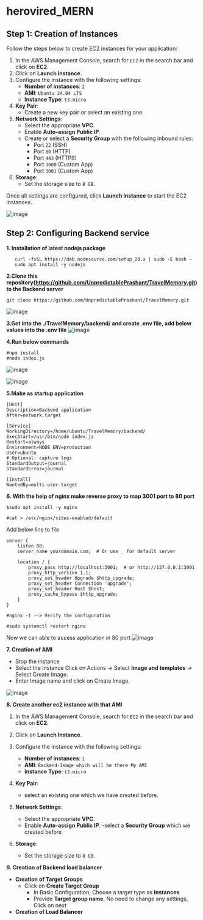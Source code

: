 # herovired_MERN

## **Step 1: Creation of Instances**


Follow the steps below to create EC2 instances for your application:

1. In the AWS Management Console, search for `EC2` in the search bar and click on **EC2**.
2. Click on **Launch Instance**.
3. Configure the instance with the following settings:
   - **Number of instances**: `2`
   - **AMI**: `Ubuntu 24.04 LTS`
   - **Instance Type**: `t3.micro`
4. **Key Pair**:
   - Create a new key pair or select an existing one.
5. **Network Settings**:
   - Select the appropriate **VPC**.
   - Enable **Auto-assign Public IP**.
   - Create or select a **Security Group** with the following inbound rules:
     - Port `22` (SSH)
     - Port `80` (HTTP)
     - Port `443` (HTTPS)
     - Port `3000` (Custom App)
     - Port `3001` (Custom App)
6. **Storage**:
   - Set the storage size to `8 GB`.

Once all settings are configured, click **Launch Instance** to start the EC2 instances.


![image](https://github.com/user-attachments/assets/e649618a-3ba9-48b8-85f4-3acf1b41e174)


## **Step 2: Configuring Backend service**

**1. Installation of latest nodejs package**
```
   curl -fsSL https://deb.nodesource.com/setup_20.x | sudo -E bash -
   sudo apt install -y nodejs
```

**2.Clone this repository(https://github.com/UnpredictablePrashant/TravelMemory.git) to the Backend server**
```
git clone https://github.com/UnpredictablePrashant/TravelMemory.git
```
![image](https://github.com/user-attachments/assets/c475e229-3ca6-4777-94e2-dc8ebe9e9878)

**3.Get into the ./TravelMemory/backend/ and create .env file, add below values into the .env file**
![image](https://github.com/user-attachments/assets/f8bfb644-bd9c-4f50-8740-2b3def21c0f2)

**4.Run below commands**
```
#npm install
#node index.js
```
![image](https://github.com/user-attachments/assets/6c57de43-cddc-4801-9f1b-2d213568d667)

![image](https://github.com/user-attachments/assets/29c9ce69-5563-48d6-be55-1fec30a1c71a)


**5.Make as startup application**
```
[Unit]
Description=Backend application
After=network.target

[Service]
WorkingDirectory=/home/ubuntu/TravelMemory/backend/
ExecStart=/usr/bin/node index.js
Restart=always
Environment=NODE_ENV=production
User=ubuntu
# Optional: capture logs
StandardOutput=journal
StandardError=journal

[Install]
WantedBy=multi-user.target
```
**6. With the help of nginx make reverse proxy to map 3001 port to 80 port**
```
$sudo apt install -y nginx
```
```
#cat > /etc/nginx/sites-enabled/default
```

Add below line to file

```
server {
    listen 80;
    server_name yourdomain.com;  # Or use _ for default server

    location / {
        proxy_pass http://localhost:3001;  # or http://127.0.0.1:3001
        proxy_http_version 1.1;
        proxy_set_header Upgrade $http_upgrade;
        proxy_set_header Connection 'upgrade';
        proxy_set_header Host $host;
        proxy_cache_bypass $http_upgrade;
    }
}
```
```
#nginx -t --> Verify the configuration
```
```
#sudo systemctl restart nginx
```
Now we can able to access application in 80 port
![image](https://github.com/user-attachments/assets/46888674-ec60-40d5-a3c5-e5a1d7594b86)

**7. Creation of AMI**
 - Stop the instance
 - Select the Instance Click on Actions -> Select **Image and templates** -> Select Create Image.
 - Enter Image name and click on Create Image.
   
![image](https://github.com/user-attachments/assets/346993d4-0728-401c-8841-dfd14d312baf)

**8. Create another ec2 instance with that AMI**

1. In the AWS Management Console, search for `EC2` in the search bar and click on **EC2**.
2. Click on **Launch Instance**.
3. Configure the instance with the following settings:
   - **Number of instances**: `1`
   - **AMI**: `Backend-Image which will be there My AMI`
   - **Instance Type**: `t3.micro`
4. **Key Pair**:
   - select an existing one which we have created before.
5. **Network Settings**:
   - Select the appropriate **VPC**.
   - Enable **Auto-assign Public IP**.
   -select a **Security Group** which we created before
     
6. **Storage**:
   - Set the storage size to `8 GB`.

**9. Creation of Backend load balancer**
   - **Creation of Target Groups**
     - Click on **Create Target Group**
       - In Basic Configuration, Choose a target type as **Instances**
       - Provide **Target group name**, No need to change any settings, Click on next
   - **Creation of Load Balancer**







